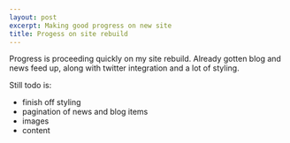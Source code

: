 ```yaml
---
layout: post
excerpt: Making good progress on new site
title: Progess on site rebuild
---
```

Progress is proceeding quickly on my site rebuild. Already gotten blog and news feed up, along with twitter integration and a lot of styling.

Still todo is:
- finish off styling
- pagination of news and blog items
- images
- content
